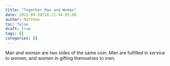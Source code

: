 ```yaml
---
title: "Together Man and Woman"
date: 2023-09-30T10:22:44-05:00
author: Matthew
toc: false
draft: true
tags: []
categories: []
---
```


Man and woman are two sides of the same coin. Men are fulfilled
in service to women, and women in gifting themselves to men.